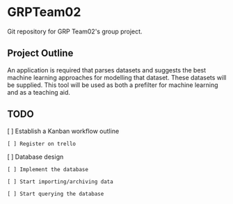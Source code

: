 # GRPTeam02
Git repository for GRP Team02's group project.

## Project Outline
An application is required that parses datasets and suggests the best machine learning approaches for modelling that dataset. These datasets will be supplied. This tool will be used as both a prefilter for machine learning and as a teaching aid.

## TODO
[ ] Establish a Kanban workflow outline

    [ ] Register on trello
  
[ ] Database design

    [ ] Implement the database
  
    [ ] Start importing/archiving data
  
    [ ] Start querying the database
